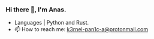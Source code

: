 ### Hi there 👋, I'm Anas.

* Languages | Python and Rust.
* 📫 How to reach me: k3rnel-pan1c-a@protonmail.com
